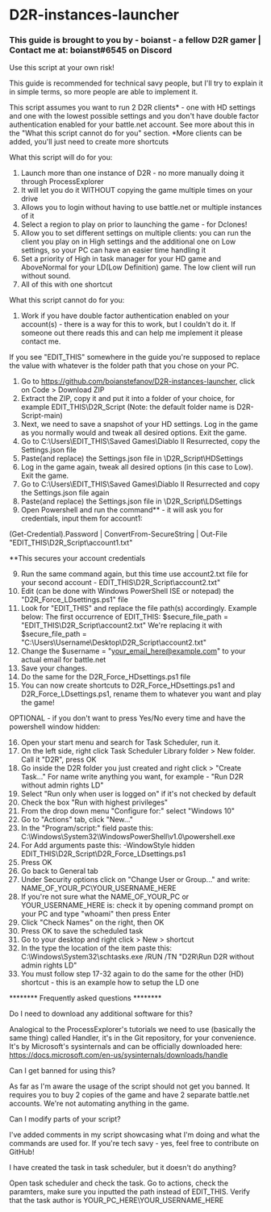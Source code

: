 # D2R-instances-launcher

### This guide is brought to you by - boianst - a fellow D2R gamer | Contact me at: boianst#6545 on Discord  ###

Use this script at your own risk!

This guide is recommended for technical savy people, but I'll try to explain it in simple terms, so more people are able to implement it. 

This script assumes you want to run 2 D2R clients* - one with HD settings and one with the lowest possible settings and you don't have double factor authentication enabled for your battle.net account. See more about this in the "What this script cannot do for you" section.
*More clients can be added, you'll just need to create more shortcuts


What this script will do for you:
1. Launch more than one instance of D2R - no more manually doing it through ProcessExplorer
2. It will let you do it WITHOUT copying the game multiple times on your drive
3. Allows you to login without having to use battle.net or multiple instances of it
4. Select a region to play on prior to launching the game - for Dclones! 
5. Allow you to set different settings on multiple clients: you can run the client you play on in High settings and the additional one on Low settings, so your PC can have an easier time handling it 
6. Set a priority of High in task manager for your HD game and AboveNormal for your LD(Low Definition) game. The low client will run without sound. 
7. All of this with one shortcut


What this script cannot do for you:
1. Work if you have double factor authentication enabled on your account(s) - there is a way for this to work, but I couldn't do it. If someone out there reads this and can help me implement it please contact me. 

If you see "EDIT_THIS" somewhere in the guide you're supposed to replace the value with whatever is the folder path that you chose on your PC.

1. Go to https://github.com/boianstefanov/D2R-instances-launcher, click on Code > Download ZIP
2. Extract the ZIP, copy it and put it into a folder of your choice, for example EDIT_THIS\D2R_Script (Note: the default folder name is D2R-Script-main)
3. Next, we need to save a snapshot of your HD settings. Log in the game as you normally would and tweak all desired options. Exit the game. 
4. Go to C:\Users\EDIT_THIS\Saved Games\Diablo II Resurrected, copy the Settings.json file 
5. Paste(and replace) the Settings.json file in \D2R_Script\HDSettings
6. Log in the game again, tweak all desired options (in this case to Low). Exit the game.
7. Go to C:\Users\EDIT_THIS\Saved Games\Diablo II Resurrected and copy the Settings.json file again
8. Paste(and replace) the Settings.json file in \D2R_Script\LDSettings
9. Open Powershell and run the command** - it will ask you for credentials, input them for account1:

(Get-Credential).Password | ConvertFrom-SecureString | Out-File "EDIT_THIS\D2R_Script\account1.txt"

**This secures your account credentials 

9. Run the same command again, but this time use  account2.txt file for your second account - EDIT_THIS\D2R_Script\account2.txt"
10. Edit (can be done with Windows PowerShell ISE or notepad) the "D2R_Force_LDsettings.ps1" file 
11. Look for "EDIT_THIS" and replace the file path(s) accordingly. Example below:
The first occurrence of EDIT_THIS:
$secure_file_path = "EDIT_THIS\D2R_Script\account2.txt" 
We're replacing it with 
$secure_file_path = "C:\Users\Username\Desktop\D2R_Script\account2.txt"
12. Change the $username = "your_email_here@example.com" to your actual email for battle.net
13. Save your changes.
14. Do the same for the D2R_Force_HDsettings.ps1 file 
15. You can now create shortcuts to D2R_Force_HDsettings.ps1 and D2R_Force_LDsettings.ps1, rename them to whatever you want and play the game! 

OPTIONAL - if you don't want to press Yes/No every time and have the powershell window hidden:

16. Open your start menu and search for Task Scheduler, run it.
17. On the left side, right click Task Scheduler Library folder > New folder. Call it "D2R", press OK
18. Go inside the D2R folder you just created and right click > "Create Task..." For name write anything you want, for example - "Run D2R without admin rights LD"
19. Select "Run only when user is logged on" if it's not checked by default
20. Check the box "Run with highest privileges"
21. From the drop down menu "Configure for:" select "Windows 10"
22. Go to "Actions" tab, click "New..."
23. In the "Program/script:" field paste this: C:\Windows\System32\WindowsPowerShell\v1.0\powershell.exe
24. For Add arguments paste this: -WindowStyle hidden EDIT_THIS\D2R_Script\D2R_Force_LDsettings.ps1
25. Press OK
26. Go back to General tab
27. Under Security options click on "Change User or Group..." and write: NAME_OF_YOUR_PC\YOUR_USERNAME_HERE
28. If you're not sure what the NAME_OF_YOUR_PC or YOUR_USERNAME_HERE is: check it by opening command prompt on your PC and type "whoami" then press Enter
29. Click "Check Names" on the right, then OK
30. Press OK to save the scheduled task 
31. Go to your desktop and right click > New > shortcut 
32. In the type the location of the item paste this: C:\Windows\System32\schtasks.exe /RUN /TN "D2R\Run D2R without admin rights LD"
33. You must follow step 17-32 again to do the same for the other (HD) shortcut - this is an example how to setup the LD one

******** Frequently asked questions ********

Do I need to download any additional software for this?

Analogical to the ProcessExplorer's tutorials we need to use (basically the same thing) called Handler, it's in the Git repository, for your convenience. It's by Microsoft's sysinternals and can be officially downloaded here: https://docs.microsoft.com/en-us/sysinternals/downloads/handle

Can I get banned for using this?

As far as I'm aware the usage of the script should not get you banned. It requires you to buy 2 copies of the game and have 2 separate battle.net accounts. We're not automating anything in the game.

Can I modify parts of your script?

I've added comments in my script showcasing what I'm doing and what the commands are used for. If you're tech savy - yes, feel free to contribute on GitHub!

I have created the task in task scheduler, but it doesn't do anything?

Open task scheduler and check the task. Go to actions, check the paramters, make sure you inputted the path instead of EDIT_THIS. Verify that the task author is YOUR_PC_HERE\YOUR_USERNAME_HERE
